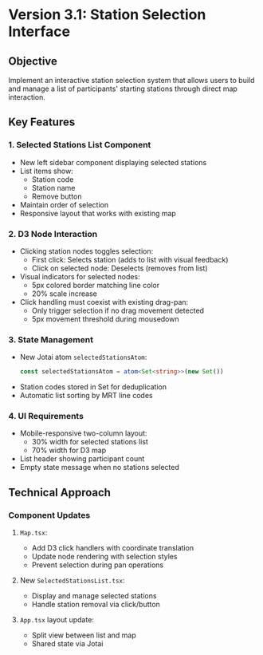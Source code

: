 # Version 3.1: Station Selection Interface

## Objective

Implement an interactive station selection system that allows users to build and manage a list of participants' starting stations through direct map interaction.

## Key Features

### 1. Selected Stations List Component

- New left sidebar component displaying selected stations
- List items show:
    - Station code
    - Station name
    - Remove button
- Maintain order of selection
- Responsive layout that works with existing map

### 2. D3 Node Interaction

- Clicking station nodes toggles selection:
    - First click: Selects station (adds to list with visual feedback)
    - Click on selected node: Deselects (removes from list)
- Visual indicators for selected nodes:
    - 5px colored border matching line color
    - 20% scale increase
- Click handling must coexist with existing drag-pan:
    - Only trigger selection if no drag movement detected
    - 5px movement threshold during mousedown

### 3. State Management

- New Jotai atom `selectedStationsAtom`:
    ```typescript
    const selectedStationsAtom = atom<Set<string>>(new Set())
    ```
- Station codes stored in Set for deduplication
- Automatic list sorting by MRT line codes

### 4. UI Requirements

- Mobile-responsive two-column layout:
    - 30% width for selected stations list
    - 70% width for D3 map
- List header showing participant count
- Empty state message when no stations selected

## Technical Approach

### Component Updates

1. `Map.tsx`:

    - Add D3 click handlers with coordinate translation
    - Update node rendering with selection styles
    - Prevent selection during pan operations

2. New `SelectedStationsList.tsx`:

    - Display and manage selected stations
    - Handle station removal via click/button

3. `App.tsx` layout update:
    - Split view between list and map
    - Shared state via Jotai

